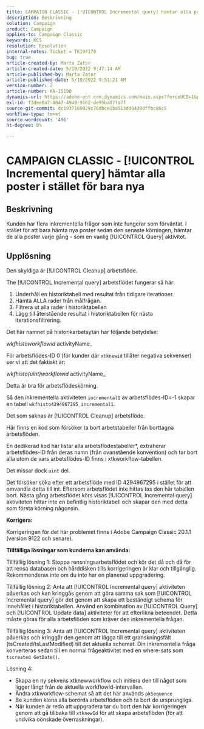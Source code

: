 ```yaml
---
title: CAMPAIGN CLASSIC - [!UICONTROL Incremental query] hämtar alla poster i stället för bara nya
description: Beskrivning
solution: Campaign
product: Campaign
applies-to: Campaign Classic
keywords: KCS
resolution: Resolution
internal-notes: Ticket = TK197178
bug: true
article-created-by: Marta Zator
article-created-date: 5/10/2022 9:47:14 AM
article-published-by: Marta Zator
article-published-date: 5/10/2022 9:51:21 AM
version-number: 2
article-number: KA-15190
dynamics-url: https://adobe-ent.crm.dynamics.com/main.aspx?forceUCI=1&pagetype=entityrecord&etn=knowledgearticle&id=ad8bd527-46d0-ec11-a7b5-00224809c101
exl-id: f3dee0a7-8047-4949-9162-de95ba07fa7f
source-git-commit: dc1937169029c76dbce1ba513dd6430dffbc86c5
workflow-type: tm+mt
source-wordcount: '496'
ht-degree: 0%

---
```


# CAMPAIGN CLASSIC - [!UICONTROL Incremental query] hämtar alla poster i stället för bara nya

## Beskrivning

Kunden har flera inkrementella frågor som inte fungerar som förväntat. I stället för att bara hämta nya poster sedan den senaste körningen, hämtar de alla poster varje gång - som en vanlig [!UICONTROL Query] aktivitet.

## Upplösning

Den skyldiga är [!UICONTROL Cleanup] arbetsflöde.

The [!UICONTROL Incremental query] arbetsflödet fungerar så här:

1. Underhåll en historiktabell med resultat från tidigare iterationer.
1. Hämta ALLA rader från målfrågan.
1. Filtrera ut alla rader i historiktabellen
1. Lägg till återstående resultat i historiktabellen för nästa iterationsfiltrering.

Det här namnet på historikarbetsytan har följande betydelse:

*wkfhistoworkflowid* activityName_

För arbetsflödes-ID 0 (för kunder där `xtknewid` tillåter negativa sekvenser) ser vi att det faktiskt är:

*wkfhisto(uint)workflowid* activityName_

Detta är bra för arbetsflödeskörning.

Så den inkrementella aktiviteten `incremental1` av arbetsflödes-ID=-1 skapar en tabell `wkfhisto4294967295_incremental1`.

Det som saknas är [!UICONTROL Cleanup] arbetsflöde.

Här finns en kod som försöker ta bort arbetstabeller från borttagna arbetsflöden.

En dedikerad kod här listar alla arbetsflödestabeller\*, extraherar arbetsflödes-ID från deras namn (från ovanstående konvention) och tar bort alla utom de vars arbetsflödes-ID finns i xtkworkflow-tabellen.

Det missar dock `uint` del.

Det försöker söka efter ett arbetsflöde med ID 4294967295 i stället för att omvandla detta till int. Eftersom arbetsflödet inte hittas tas den här tabellen bort. Nästa gång arbetsflödet körs visas [!UICONTROL Incremental query] aktiviteten hittar inte en befintlig historiktabell och skapar den med detta som första körning någonsin.

<b>Korrigera:</b>

Korrigeringen för det här problemet finns i Adobe Campaign Classic 20.1.1 (version 9122 och senare).

<b>Tillfälliga lösningar som kunderna kan använda:</b>

Tillfällig lösning 1: Stoppa rensningsarbetsflödet och kör det då och då för att rensa databasen och hårddisken tills korrigeringen är klar och tillgänglig. Rekommenderas inte om du inte har en planerad uppgradering.

Tillfällig lösning 2: Anta att [!UICONTROL Incremental query] aktiviteten påverkas och kan kringgås genom att göra samma sak som [!UICONTROL Incremental query] gör det genom att skapa ett beständigt schema för innehållet i historiktabellen. Använd en kombination av [!UICONTROL Query] och [!UICONTROL Update data] aktiviteter för att efterlikna beteendet. Detta måste göras för alla arbetsflöden som kräver den inkrementella frågan.

Tillfällig lösning 3: Anta att [!UICONTROL Incremental query] aktiviteten påverkas och kringgår den genom att lägga till ett granskningsfält (tsCreated/tsLastModified) till det aktuella schemat. Din inkrementella fråga konverteras sedan till en normal frågeaktivitet med en where-sats som `tscreated GetDate()`.

Lösning 4:

- Skapa en ny sekvens xtknewworkflow och initiera den till något som ligger långt från de aktuella workflowId-intervallen.
- Ändra xtkworkflow-schemat så att det här används `pkSequence`
- Be kunden klona alla berörda arbetsflöden och ta bort de ursprungliga.
- När kunden är redo att uppgradera tar du bort den här korrigeringen genom att gå tillbaka till `xtknewId` för att skapa arbetsflöden (för att undvika oönskade överraskningar).
